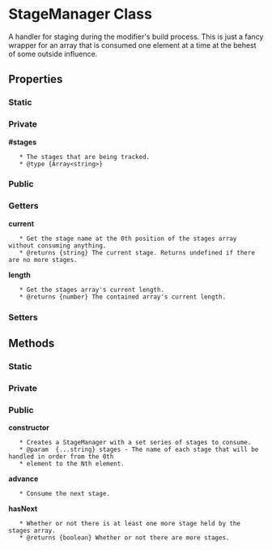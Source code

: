 # StageManager Class

A handler for staging during the modifier's build process. This is just a fancy wrapper for an array that is consumed one element at a time at the behest of some outside influence.

## Properties

### Static

### Private

**#stages**

```
   * The stages that are being tracked.
   * @type {Array<string>}
```

### Public

### Getters

**current**

```
   * Get the stage name at the 0th position of the stages array without consuming anything.
   * @returns {string} The current stage. Returns undefined if there are no more stages.
```

**length**

```
   * Get the stages array's current length.
   * @returns {number} The contained array's current length.
```

### Setters

## Methods

### Static

### Private

### Public

**constructor**

```
   * Creates a StageManager with a set series of stages to consume.
   * @param  {...string} stages - The name of each stage that will be handled in order from the 0th
   * element to the Nth element.
```

**advance**

```
   * Consume the next stage.
```

**hasNext**

```
   * Whether or not there is at least one more stage held by the stages array.
   * @returns {boolean} Whether or not there are more stages.
```
